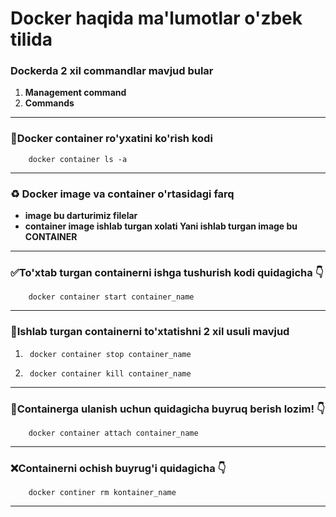 # Docker haqida ma'lumotlar o'zbek tilida

### Dockerda 2 xil commandlar mavjud bular

1. __Management command__
2. __Commands__

 ___

### 🔶Docker container ro'yxatini ko'rish kodi

        docker container ls -a

___

### ♻ Docker image va container o'rtasidagi farq

* __image bu darturimiz filelar__
* __container image ishlab turgan xolati Yani ishlab turgan image bu CONTAINER__

___

### ✅To'xtab turgan containerni ishga tushurish kodi quidagicha 👇

        docker container start container_name

___

### 🛑Ishlab turgan containerni to'xtatishni 2 xil usuli mavjud

1.      docker container stop container_name
2.      docker container kill container_name 

___

### 🔰Containerga ulanish uchun quidagicha buyruq berish lozim! 👇

        docker container attach container_name

___ 

### ❌Containerni ochish buyrug'i quidagicha 👇

        docker continer rm kontainer_name

___